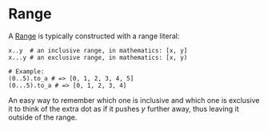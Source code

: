 # Range

A [Range](http://crystal-lang.org/api/Range.html) is typically constructed with a range literal:

```crystal
x..y  # an inclusive range, in mathematics: [x, y]
x...y # an exclusive range, in mathematics: [x, y)

# Example:
(0..5).to_a # => [0, 1, 2, 3, 4, 5]
(0...5).to_a # => [0, 1, 2, 3, 4]
```

An easy way to remember which one is inclusive and which one is exclusive it to think of the extra dot as if it pushes *y* further away, thus leaving it outside of the range.
